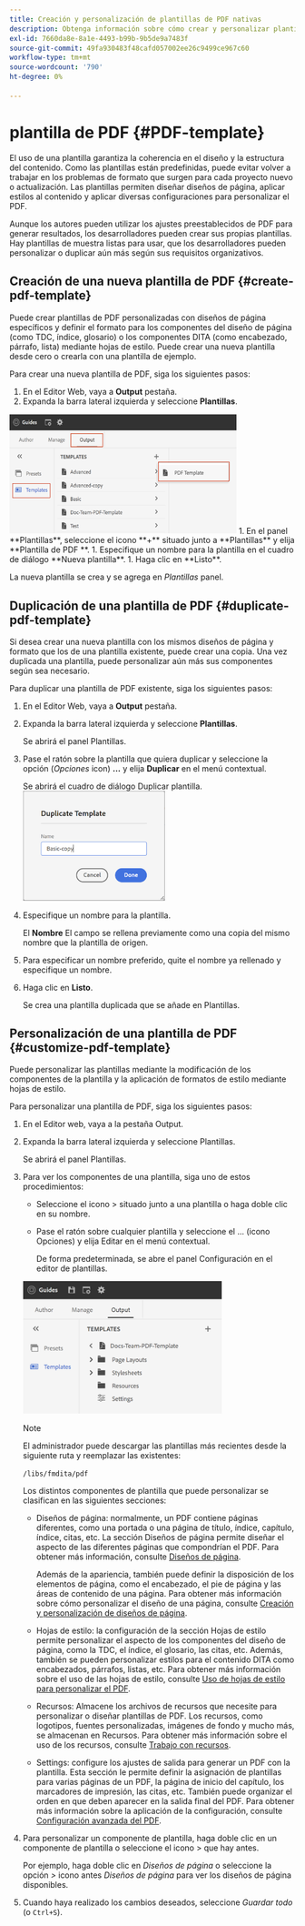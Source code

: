 ```yaml
---
title: Creación y personalización de plantillas de PDF nativas
description: Obtenga información sobre cómo crear y personalizar plantillas de PDF nativas.
exl-id: 7660da8e-8a1e-4493-b99b-9b5de9a7483f
source-git-commit: 49fa930483f48cafd057002ee26c9499ce967c60
workflow-type: tm+mt
source-wordcount: '790'
ht-degree: 0%

---
```


# plantilla de PDF {#PDF-template}

El uso de una plantilla garantiza la coherencia en el diseño y la estructura del contenido. Como las plantillas están predefinidas, puede evitar volver a trabajar en los problemas de formato que surgen para cada proyecto nuevo o actualización. Las plantillas permiten diseñar diseños de página, aplicar estilos al contenido y aplicar diversas configuraciones para personalizar el PDF.

Aunque los autores pueden utilizar los ajustes preestablecidos de PDF para generar resultados, los desarrolladores pueden crear sus propias plantillas. Hay plantillas de muestra listas para usar, que los desarrolladores pueden personalizar o duplicar aún más según sus requisitos organizativos.


## Creación de una nueva plantilla de PDF {#create-pdf-template}

Puede crear plantillas de PDF personalizadas con diseños de página específicos y definir el formato para los componentes del diseño de página (como TDC, índice, glosario) o los componentes DITA (como encabezado, párrafo, lista) mediante hojas de estilo. Puede crear una nueva plantilla desde cero o crearla con una plantilla de ejemplo.

Para crear una nueva plantilla de PDF, siga los siguientes pasos:
1. En el Editor Web, vaya a **Output** pestaña.
1. Expanda la barra lateral izquierda y seleccione **Plantillas**.
<img src="assets/create-pdf-template.png" alt="Crear plantilla de PDF" width="400">
1. En el panel **Plantillas**, seleccione el icono **+** situado junto a **Plantillas** y elija **Plantilla de PDF **.
1. Especifique un nombre para la plantilla en el cuadro de diálogo **Nueva plantilla**.
1. Haga clic en **Listo**.

La nueva plantilla se crea y se agrega en *Plantillas* panel.

## Duplicación de una plantilla de PDF {#duplicate-pdf-template}

Si desea crear una nueva plantilla con los mismos diseños de página y formato que los de una plantilla existente, puede crear una copia. Una vez duplicada una plantilla, puede personalizar aún más sus componentes según sea necesario.

Para duplicar una plantilla de PDF existente, siga los siguientes pasos:
1. En el Editor Web, vaya a **Output** pestaña.
1. Expanda la barra lateral izquierda y seleccione **Plantillas**.

   Se abrirá el panel Plantillas.
1. Pase el ratón sobre la plantilla que quiera duplicar y seleccione la opción (*Opciones* icon) **...** y elija **Duplicar** en el menú contextual.

   Se abrirá el cuadro de diálogo Duplicar plantilla.\
   <img src="assets/duplicate-template.png" alt="Duplicar plantilla de PDF" width="250">
1. Especifique un nombre para la plantilla.

   El **Nombre** El campo se rellena previamente como una copia del mismo nombre que la plantilla de origen.

1. Para especificar un nombre preferido, quite el nombre ya rellenado y especifique un nombre.
1. Haga clic en **Listo**.

   Se crea una plantilla duplicada que se añade en Plantillas.

## Personalización de una plantilla de PDF {#customize-pdf-template}

Puede personalizar las plantillas mediante la modificación de los componentes de la plantilla y la aplicación de formatos de estilo mediante hojas de estilo.

Para personalizar una plantilla de PDF, siga los siguientes pasos:
1. En el Editor web, vaya a la pestaña Output.
1. Expanda la barra lateral izquierda y seleccione Plantillas.

   Se abrirá el panel Plantillas.
1. Para ver los componentes de una plantilla, siga uno de estos procedimientos:

   * Seleccione el icono > situado junto a una plantilla o haga doble clic en su nombre.
   * Pase el ratón sobre cualquier plantilla y seleccione el ... (icono Opciones) y elija Editar en el menú contextual.

     De forma predeterminada, se abre el panel Configuración en el editor de plantillas.
   <img src="assets/customize-pdf-template.png" alt="Personalizar plantilla de PDF" width="350">

   >[!NOTE]
   >
   >  El administrador puede descargar las plantillas más recientes desde la siguiente ruta y reemplazar las existentes:
   >
   > `/libs/fmdita/pdf`

   Los distintos componentes de plantilla que puede personalizar se clasifican en las siguientes secciones:
   * Diseños de página: normalmente, un PDF contiene páginas diferentes, como una portada o una página de título, índice, capítulo, índice, citas, etc. La sección Diseños de página permite diseñar el aspecto de las diferentes páginas que compondrían el PDF. Para obtener más información, consulte [Diseños de página](../native-pdf/components-pdf-template.md#page-layouts).

     Además de la apariencia, también puede definir la disposición de los elementos de página, como el encabezado, el pie de página y las áreas de contenido de una página. Para obtener más información sobre cómo personalizar el diseño de una página, consulte [Creación y personalización de diseños de página](components-pdf-template.md#create-customize-page-layout).

   * Hojas de estilo: la configuración de la sección Hojas de estilo permite personalizar el aspecto de los componentes del diseño de página, como la TDC, el índice, el glosario, las citas, etc. Además, también se pueden personalizar estilos para el contenido DITA como encabezados, párrafos, listas, etc. Para obtener más información sobre el uso de las hojas de estilo, consulte [Uso de hojas de estilo para personalizar el PDF](components-pdf-template.md#stylesheet-customization).
   * Recursos: Almacene los archivos de recursos que necesite para personalizar o diseñar plantillas de PDF. Los recursos, como logotipos, fuentes personalizadas, imágenes de fondo y mucho más, se almacenan en Recursos. Para obtener más información sobre el uso de los recursos, consulte [Trabajo con recursos](components-pdf-template.md#work-with-resources).
   * Settings: configure los ajustes de salida para generar un PDF con la plantilla. Esta sección le permite definir la asignación de plantillas para varias páginas de un PDF, la página de inicio del capítulo, los marcadores de impresión, las citas, etc.
También puede organizar el orden en que deben aparecer en la salida final del PDF.
Para obtener más información sobre la aplicación de la configuración, consulte [Configuración avanzada del PDF](components-pdf-template.md#advanced-pdf-settings).


1. Para personalizar un componente de plantilla, haga doble clic en un componente de plantilla o seleccione el icono > que hay antes.

   Por ejemplo, haga doble clic en *Diseños de página* o seleccione la opción *>* icono antes *Diseños de página* para ver los diseños de página disponibles.
1. Cuando haya realizado los cambios deseados, seleccione *Guardar todo* (o `Ctrl+S`).
